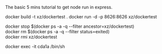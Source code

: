 The basic 5 mins tutorial to get node run in express.

docker build -t xz/dockertest .
docker run -d -p 8626:8626 xz/dockertest

docker stop $(docker ps -a -q --filter ancestor=xz/dockertest)  
docker rm $(docker ps -a -q --filter status=exited)  
docker rmi xz/dockertest

docker exec -it cda1a  /bin/sh

